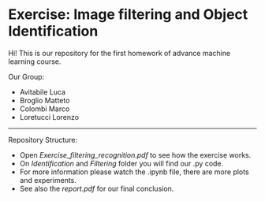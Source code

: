 # Exercise: Image filtering and Object Identification 
Hi! This is our repository for the first homework of advance machine learning course.

Our Group: 
* Avitabile Luca
* Broglio Matteto
* Colombi Marco 
* Loretucci Lorenzo 
---
Repository Structure:  
- Open _Exercise_filtering_recognition.pdf_ to see how the exercise works.
- On _Identification_ and _Filtering_ folder you will find our .py code.
- For more information please watch the .ipynb file, there are more plots and experiments.  
- See also the _report.pdf_ for our final conclusion.  
